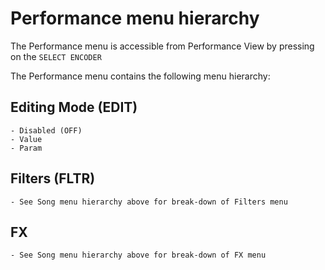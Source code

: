# Performance menu hierarchy

The Performance menu is accessible from Performance View by pressing on the `SELECT ENCODER`

The Performance menu contains the following menu hierarchy:

## Editing Mode (EDIT)

	- Disabled (OFF)
	- Value
	- Param

## Filters (FLTR)

	- See Song menu hierarchy above for break-down of Filters menu

## FX

	- See Song menu hierarchy above for break-down of FX menu